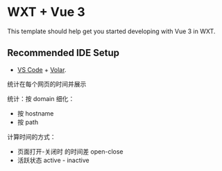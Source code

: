 # WXT + Vue 3

This template should help get you started developing with Vue 3 in WXT.

## Recommended IDE Setup

- [VS Code](https://code.visualstudio.com/) + [Volar](https://marketplace.visualstudio.com/items?itemName=Vue.volar).



统计在每个网页的时间并展示

统计：按 domain 
细化： 
- 按 hostname
- 按 path

计算时间的方式：
- 页面打开-关闭时 的时间差 open-close
- 活跃状态 active - inactive